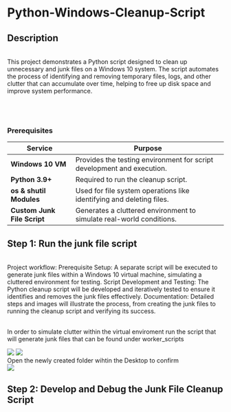 # Python-Windows-Cleanup-Script
<h2>Description</h2>
<br/> 
This project demonstrates a Python script designed to clean up unnecessary and junk files on a Windows 10 system. The script automates the process of identifying and removing temporary files, logs, and other clutter that can accumulate over time, helping to free up disk space and improve system performance.
<br />
<br/> 
<br/>
<img src=""/>
<br/>  <br/>

### **Prerequisites**  

| **Service**           | **Purpose**                                                                 |
|------------------------|-----------------------------------------------------------------------------|
| **Windows 10 VM**      | Provides the testing environment for script development and execution.      |
| **Python 3.9+**        | Required to run the cleanup script.                                         |
| **os & shutil Modules**| Used for file system operations like identifying and deleting files.        |
| **Custom Junk File Script** | Generates a cluttered environment to simulate real-world conditions.   |


## Step 1: Run the junk file script

<br/> 
Project workflow: 
Prerequisite Setup: A separate script will be executed to generate junk files within a Windows 10 virtual machine, simulating a cluttered environment for testing.
Script Development and Testing: The Python cleanup script will be developed and iteratively tested to ensure it identifies and removes the junk files effectively.
Documentation: Detailed steps and images will illustrate the process, from creating the junk files to running the cleanup script and verifying its success.
<br/>

<br/> In order to simulate clutter within the virtual enviroment run the script that will generate junk files that can be found under worker_scripts <br/> 

<img src="https://github.com/user-attachments/assets/6a083a4d-81b1-4b25-825d-f91760667001"/>
<img src="https://github.com/user-attachments/assets/0048ef1f-c4f0-46ab-81cc-6db9d682f6bb"/>
<br/> Open the newly created folder wihtin the Desktop to confirm <br/>
<img src="https://github.com/user-attachments/assets/4ad02464-9ea3-4fbf-bc9a-98fcab797394"/>

## Step 2: Develop and Debug the Junk File Cleanup Script


<img src=""/>
<br/> <br/>
<img src=""/>
<img src=""/>
<img src=""/>
<img src=""/>
<br/> <br/>
<img src=""/>
<img src=""/>
<img src=""/>
<img src=""/>
<br/> <br/>
<img src=""/>
<img src=""/>
<img src=""/>
<img src=""/>
<br/> <br/>
<img src=""/>
<img src=""/>
<img src=""/>
<img src=""/>
<br/> <br/>
<img src=""/>
<img src=""/>
<img src=""/>
<img src=""/>
<br/> <br/>
<img src=""/>
<img src=""/>
<img src=""/>
<img src=""/>
<br/> <br/>
<img src=""/>
<img src=""/>
<img src=""/>
<img src=""/>
<br/> <br/>
<img src=""/>
<img src=""/>
<img src=""/>
<img src=""/>
<br/> <br/>



